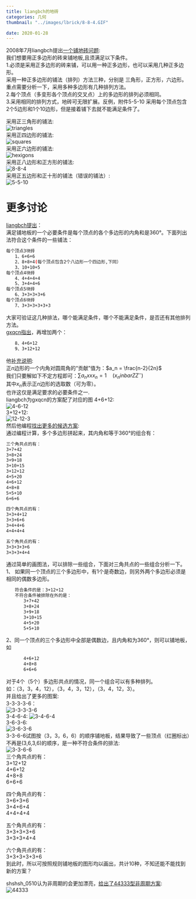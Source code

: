 ```yaml
---
title: liangbch的地砖
categories: 几何
thumbnail: "../images/lbrick/8-8-4.GIF"

date: 2020-01-28
---
```


2008年7月liangbch提出[一个铺地砖问题](https://bbs.emath.ac.cn/thread-635-1-1.html):  
我们想要用正多边形的砖来铺地板,且须满足以下条件。  
   1.必须是采用正多边形的砖来铺，可以用一种正多边形，也可以采用几种正多边形。  
    采用一种正多边形的铺法（排列）方法三种，分别是 三角形，正方形，六边形。重点需要分析一下，采用多种多边形有几种排列方法。  
   2.每个顶点（多变形各个顶点的交叉点）上的多边形的排列必须相同。  
   3.采用相同的排列方式，地砖可无限扩展。反例，附件5-5-10 采用每个顶点包含 2个5边形和1个10边形，但是接着铺下去就不能满足条件了。  
<!--more-->

采用正三角形的铺法:  
![triangles](../images/lbrick/triangles.GIF)  
采用正四边形的铺法:  
![squares](../images/lbrick/squares.GIF)  
采用正六边形的铺法:  
![hexigons](../images/lbrick/hexigons.GIF)  
采用正八边形和正方形的铺法:  
![8-8-4](../images/lbrick/8-8-4.GIF)  
采用正五边形和正十形的铺法（错误的铺法）:  
![5-5-10](../images/lbrick/5-5-10.GIF)  

# 更多讨论
[liangbch提出](https://bbs.emath.ac.cn/forum.php?mod=redirect&goto=findpost&ptid=635&pid=7742&fromuid=20)：  
满足铺地板的一个必要条件是每个顶点的各个多边形的内角和是360°。下面列出法符合这个条件的一些铺法：  
```bash
每个顶点3块砖
　　1、6+6+6
　　2、8+8+4(每个顶点包含2个八边形一个四边形,下同）
　　3、10+10+5
每个顶点4块砖
　　4、4+4+4+4
　　5、3+4+4+6
每个顶点5块砖
　　6、3+3+3+3+6
每个顶点6块砖
　　7、3+3+3+3+3+3
```
大家可验证这几种排法，哪个能满足条件，哪个不能满足条件，是否还有其他排列方法。  
[gxqcn指出](https://bbs.emath.ac.cn/forum.php?mod=redirect&goto=findpost&ptid=635&pid=7745&fromuid=20)，再增加两个：  
```bash
　　8、4+6+12
　　9、3+12+12
```
他[补充说明](https://bbs.emath.ac.cn/forum.php?mod=redirect&goto=findpost&ptid=635&pid=7747&fromuid=20):  
正$n$边形的一个内角对圆周角的“贡献”值为：$a_n = \frac{n-2}{2n}$  
我们只要解如下不定方程即可：$\sum a_n xx x_n = 1 \quad ( x_n in bar {ZZ^-} )$  
其中$x_n$表示正$n$边形的选取数（可为零）。  
也许这仅是满足要求的必要条件之一.  
liangbch为gxqcn的方案配了对应的图
4+6+12:  
![4-6-12](../images/lbrick/4-6-12.GIF)  
3+12+12:  
![12-12-3](../images/lbrick/12-12-3.GIF)  
然后他编程[找出更多的候选方案](https://bbs.emath.ac.cn/forum.php?mod=redirect&goto=findpost&ptid=635&pid=7758&fromuid=20):  
通过编程计算，多个多边形拼起来，其内角和等于360°的组合有：  
```bash
三个角共点的有：
3+7+42
3+8+24
3+9+18
3+10+15
3+12+12
4+5+20
4+6+12
4+8+8
5+5+10
6+6+6

四个角共点的有：
3+3+4+12
3+3+6+6
3+4+4+6
4+4+4+4

五个角共点的有：
3+3+3+3+6
3+3+3+4+4
```
通过简单的画图法，可以排除一些组合，下面对三角共点的一些组合分析一下。  
1、 如果同一个顶点的三个多边形中，有1个是奇数边，则另外两个多边形必须是 相同的偶数多边形。  
```bash
　　符合条件的是：3+12+12
　　不符合条件被排除在外的是：
　　　　3+7+42
　　　　3+8+24
　　　　3+9+18
　　　　3+10+15
　　　　4+5+20
　　　　5+5+10
```
2、同一个顶点的三个多边形中全部是偶数边，且内角和为360°，则可以铺地板，如  
```bash
　　　　4+6+12
　　　　4+8+8
　　　　6+6+6
```
对于4个（5个）多边形共点的情况，同一个组合可以有多种排列。  
如：（3，3，4，12），（3，4，3，12），（3，4，12，3）。  
并且给出了更多的图案:  
3-3-3-3-6：  
![3-3-3-3-6](../images/lbrick/3-3-3-3-6.GIF)  
3-4-6-4:
![3-4-6-4](../images/lbrick/3-4-6-4.GIF)  
3-6-3-6:  
![3-6-3-6](../images/lbrick/3-6-3-6.GIF)  
3-3-6-6试图按（3，3，6，6）的顺序铺地板，结果导致了一些顶点（红圈标出）不再是(3,6,3,6)的顺序，是一种不符合条件的排法:  
![3-3-6-6](../images/lbrick/3-3-6-6.GIF)  
三个角共点的有：  
3+12+12  
4+6+12  
4+8+8  
6+6+6  

四个角共点的有：  
3+6+3+6  
3+4+6+4  
4+4+4+4  

五个角共点的有：  
3+3+3+3+6  
3+3+3+4+4  

六个角共点的有：  
3+3+3+3+3+6  
   到此时，所以可按照规则铺地板的图形均以画出，共计10种，不知还能不能找到新的方案？

shshsh_0510认为非周期的会更加漂亮，[给出了44333型非周期方案](https://bbs.emath.ac.cn/forum.php?mod=redirect&goto=findpost&ptid=635&pid=7760&fromuid=20):  
![44333](../images/lbrick/44333.jpg)  
  

